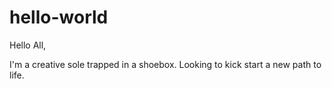 # hello-world

Hello All,

I'm a creative sole trapped in a shoebox.  Looking to kick start a new path to life. 
